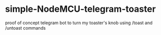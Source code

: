 # simple-NodeMCU-telegram-toaster

proof of concept telegram bot to turn my toaster's knob using /toast and /untoast commands
